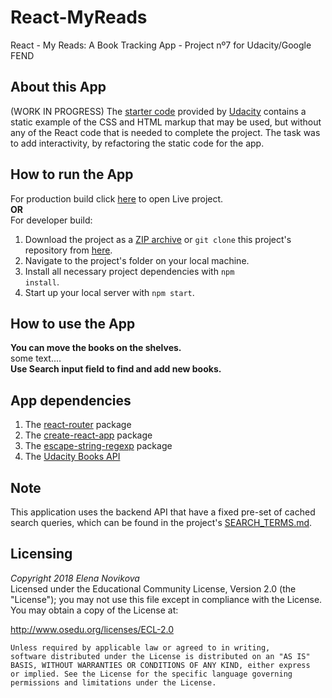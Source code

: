 # React-MyReads
React - My Reads: A Book Tracking App - Project nº7 for Udacity/Google FEND
## About this App
(WORK IN PROGRESS)
The [starter code](https://github.com/udacity/reactnd-project-myreads-starter) provided by [Udacity](https://github.com/udacity/) contains a static example of the CSS and HTML markup that may be used, but without any of the React code that is needed to complete the project. The task was to add interactivity, by refactoring the static code for the app.
## How to run the App
For production build click [here](https://elenanovikova.github.io/React-MyReads/build) to open Live project.
<br> **OR** <br>
For developer build:
1. Download the project as a [ZIP archive](https://github.com/ElenaNovikova/React-MyReads/archive/master.zip) or <code>git clone</code> this project's repository from [here](https://github.com/ElenaNovikova/React-MyReads.git).
2. Navigate to the project's folder on your local machine.
3. Install all necessary project dependencies with <code>npm install</code>.
4. Start up your local server with <code>npm start</code>.
## How to use the App
<strong>You can move the books on the shelves.</strong><br>
some text....<br>
<strong>Use Search input field to find and add new books.</strong>
## App dependencies
1. The [react-router](https://www.npmjs.com/package/react-router) package
2. The [create-react-app](https://github.com/facebookincubator/create-react-app) package
3. The [escape-string-regexp](https://www.npmjs.com/package/escape-string-regexp) package
4. The [Udacity Books API](https://reactnd-books-api.udacity.com/)
## Note
This application uses the backend API that have a fixed pre-set of cached search queries, which can be found in the project's [SEARCH_TERMS.md](https://github.com/ElenaNovikova/React-MyReads/blob/master/SEARCH_TERMS.md).
## Licensing
*Copyright 2018 Elena Novikova* <br>
Licensed under the Educational Community License, Version 2.0 (the "License"); you may not use this file except in compliance with the License. You may obtain a copy of the License at:

http://www.osedu.org/licenses/ECL-2.0

	Unless required by applicable law or agreed to in writing,
	software distributed under the License is distributed on an "AS IS"
	BASIS, WITHOUT WARRANTIES OR CONDITIONS OF ANY KIND, either express
	or implied. See the License for the specific language governing
	permissions and limitations under the License.
